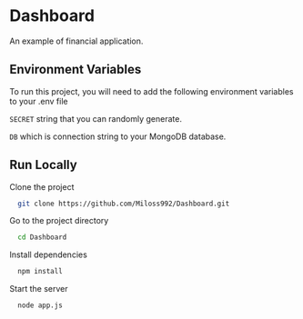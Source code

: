 
# Dashboard

An example of financial application. 


## Environment Variables

To run this project, you will need to add the following environment variables to your .env file

`SECRET` string that you can randomly generate.

`DB` which is connection string to your MongoDB database.


## Run Locally

Clone the project

```bash
  git clone https://github.com/Miloss992/Dashboard.git
```

Go to the project directory

```bash
  cd Dashboard
```

Install dependencies

```bash
  npm install
```

Start the server

```bash
  node app.js
```

